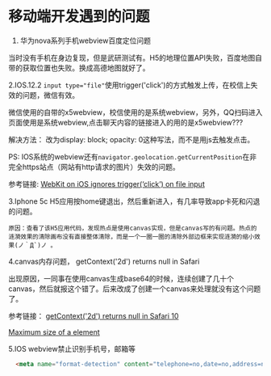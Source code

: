 # 移动端开发遇到的问题

1. 华为nova系列手机webview百度定位问题

  当时没有手机在身边复现，但是武研测试有。H5的地理位置API失败，百度地图自带的获取位置也失败。换成高德地图就好了。

2.IOS.12.2 `input type="file"`使用trigger('click')的方式触发上传，在校信上失效的问题，微信有效。

  微信使用的自带的x5webview，校信使用的是系统webview，另外，QQ扫码进入页面使用是系统webview,点击聊天内容的链接进入的用的是x5webview???
  
  解决方法： 改为display: block; opacity: 0这种写法，而不是用js去触发点击。

  PS: IOS系统的webview还有`navigator.geolocation.getCurrentPosition`在非完全https站点（网站有http请求的图片）失效的问题。
  
  参考链接:
  [WebKit on iOS ignores trigger(‘click’) on file input](https://forums.meteor.com/t/webkit-on-ios-ignores-trigger-click-on-file-input/29828)

3.Iphone 5c H5应用按home键退出，然后重新进入，有几率导致app卡死和闪退的问题。

    原因：查看了该H5应用代码，发现热点是使用canvas实现，但是canvas写的有问题。热点的涟漪效果的清除画布没有直接整体清除，而是一个一圈一圈的清除外部边框来实现涟漪的缩小效果(ノ｀Д`)ノ 。

4.canvas内存问题， getContext('2d') returns null in Safari

  出现原因，一同事在使用canvas生成base64的时候，连续创建了几十个canvas，然后就报这个错了。后来改成了创建一个canvas来处理就没有这个问题了。

  参考链接：
  [getContext('2d') returns null in Safari 10](https://stackoverflow.com/questions/40482586/getcontext2d-returns-null-in-safari-10/43482153)

  [Maximum size of a <canvas> element](https://stackoverflow.com/questions/6081483/maximum-size-of-a-canvas-element)

5.IOS webview禁止识别手机号，邮箱等

```html
  <meta name="format-detection" content="telephone=no,date=no,address=no,email=no,url=no" />
```
